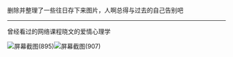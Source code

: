 删除并整理了一些往日存下来图片，人啊总得与过去的自己告别吧





---

曾经看过的网络课程晓文的爱情心理学

![屏幕截图(895)](https://cdn.jsdelivr.net/gh/xx025/cloudimg/img/20210216163043.png)![屏幕截图(907)](https://cdn.jsdelivr.net/gh/xx025/cloudimg/img/20210216163055.png)